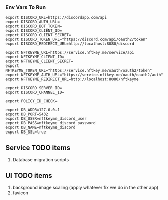 ### Env Vars To Run

```
export DISCORD_URL=https://discordapp.com/api
export DISCORD_AUTH_URL=
export DISCORD_BOT_TOKEN=
export DISCORD_CLIENT_ID=
export DISCORD_CLIENT_SECRET=
export DISCORD_TOKEN_URL="https://discord.com/api/oauth2/token"
export DISCORD_REDIRECT_URL=http://localhost:8080/discord

export NFTKEYME_URL=https://service.nftkey.me/service/api
export NFTKEYME_CLIENT_ID=
export NFTKEYME_CLIENT_SECRET=
export NFTKEYME_TOKEN_URL="https://service.nftkey.me/oauth/oauth2/token"
export NFTKEYME_AUTH_URL="https://service.nftkey.me/oauth/oauth2/auth"
export NFTKEYME_REDIRECT_URL=http://localhost:8080/nftkeyme

export DISCORD_SERVER_ID=
export DISCORD_CHANNEL_ID=

export POLICY_ID_CHECK=

export DB_ADDR=127.0.0.1
export DB_PORT=5432
export DB_USER=nftkeyme_discord_user
export DB_PASS=nftkeyme_discord_password
export DB_NAME=nftkeyme_discord
export DB_SSL=true
```

## Service TODO items

1. Database migration scripts

## UI TODO items

1. background image scaling (apply whatever fix we do in the other app)
1. favicon
